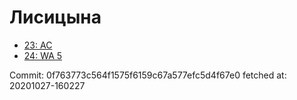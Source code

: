 # Лисицына
- [23: AC](23.md)
- [24: WA 5](24.md)

Commit: 0f763773c564f1575f6159c67a577efc5d4f67e0
 fetched at: 20201027-160227
